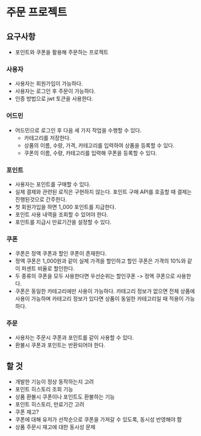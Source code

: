 # 주문 프로젝트

## 요구사항

- 포인트와 쿠폰을 활용해 주문하는 프로젝트

### 사용자

- 사용자는 회원가입이 가능하다.
- 사용자는 로그인 후 주문이 가능하다.
- 인증 방법으로 jwt 토큰을 사용한다.

### 어드민

- 어드민으로 로그인 후 다음 세 가지 작업을 수행할 수 있다.
  - 카테고리를 저장한다.
  - 상품의 이름, 수량, 가격, 카테고리를 입력하여 상품을 등록할 수 있다.
  - 쿠폰의 이름, 수량, 카테고리를 입력해 쿠폰을 등록할 수 있다.

### 포인트

- 사용자는 포인트를 구매할 수 있다.
- 실제 결제와 관련된 로직은 구현하지 않는다. 포인트 구매 API를 호출할 때 결제는 진행된것으로 간주한다.
- 첫 회원가입을 하면 1_000 포인트를 지급한다.
- 포인트 사용 내역을 조회할 수 있어야 한다.
- 포인트를 지급시 만료기간을 설정할 수 있다.

### 쿠폰

- 쿠폰은 정액 쿠폰과 할인 쿠폰이 존재한다.
- 정액 쿠폰은 1_000원과 같이 실제 가격을 할인하고 할인 쿠폰은 가격의 10%와 같이 퍼센트 비율로 할인한다.
- 두 종류의 쿠폰을 모두 사용한다면 우선순위는 할인쿠폰 -> 정액 쿠폰으로 사용한다.
- 쿠폰은 동일한 카테고리에만 사용이 가능하다. 카테고리 정보가 없으면 전체 상품에 사용이 가능하며 카테고리 정보가 있다면 상품이 동일한 카테고리일 때 적용이 가능하다.

### 주문

- 사용자는 주문시 쿠폰과 포인트를 같이 사용할 수 있다.
- 환불시 쿠폰과 포인트는 반환되어야 한다.

## 할 것

- 개발한 기능이 정상 동작하는지 고려
- 포인트 히스토리 조회 기능
- 상품 환불시 쿠폰이나 포인트도 환불하는 기능
- 포인트 히스토리, 만료기간 고려
- 쿠폰 재고?
- 쿠폰에 대해 유저가 선착순으로 쿠폰을 가져갈 수 있도록, 동시성 반영해야 함
- 상품 주문시 재고에 대한 동시성 문제

